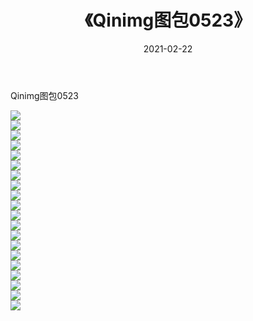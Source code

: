 ﻿---
layout: post
title:  《Qinimg图包0523》
date:   2021-02-22
img: http://imgx.orgx.ga/Qinimg图包/Qinimg图包0523/000.jpg
categories: [美女, 清纯, 唯美]
---

Qinimg图包0523

 ![](http://imgx.orgx.ga/Qinimg图包/Qinimg图包0523/001.jpg) <br>![](http://imgx.orgx.ga/Qinimg图包/Qinimg图包0523/002.jpg) <br>![](http://imgx.orgx.ga/Qinimg图包/Qinimg图包0523/003.jpg) <br>![](http://imgx.orgx.ga/Qinimg图包/Qinimg图包0523/004.jpg) <br>![](http://imgx.orgx.ga/Qinimg图包/Qinimg图包0523/005.jpg) <br>![](http://imgx.orgx.ga/Qinimg图包/Qinimg图包0523/006.jpg) <br>![](http://imgx.orgx.ga/Qinimg图包/Qinimg图包0523/007.jpg) <br>![](http://imgx.orgx.ga/Qinimg图包/Qinimg图包0523/008.jpg) <br>![](http://imgx.orgx.ga/Qinimg图包/Qinimg图包0523/009.jpg) <br>![](http://imgx.orgx.ga/Qinimg图包/Qinimg图包0523/010.jpg) <br>![](http://imgx.orgx.ga/Qinimg图包/Qinimg图包0523/011.jpg) <br>![](http://imgx.orgx.ga/Qinimg图包/Qinimg图包0523/012.jpg) <br>![](http://imgx.orgx.ga/Qinimg图包/Qinimg图包0523/013.jpg) <br>![](http://imgx.orgx.ga/Qinimg图包/Qinimg图包0523/014.jpg) <br>![](http://imgx.orgx.ga/Qinimg图包/Qinimg图包0523/015.jpg) <br>![](http://imgx.orgx.ga/Qinimg图包/Qinimg图包0523/016.jpg) <br>![](http://imgx.orgx.ga/Qinimg图包/Qinimg图包0523/017.jpg) <br>![](http://imgx.orgx.ga/Qinimg图包/Qinimg图包0523/018.jpg) <br>![](http://imgx.orgx.ga/Qinimg图包/Qinimg图包0523/019.jpg) <br>![](http://imgx.orgx.ga/Qinimg图包/Qinimg图包0523/020.jpg) <br>